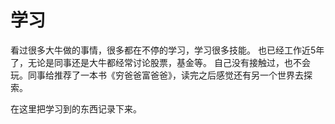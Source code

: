 # 学习
看过很多大牛做的事情，很多都在不停的学习，学习很多技能。
也已经工作近5年了，无论是同事还是大牛都经常讨论股票，基金等。
自己没有接触过，也不会玩。同事给推荐了一本书《穷爸爸富爸爸》，读完之后感觉还有另一个世界去探索。

在这里把学习到的东西记录下来。
